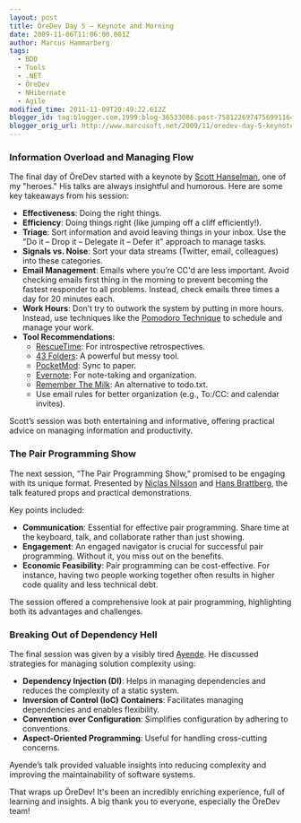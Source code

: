 ```yaml
---
layout: post
title: ÖreDev Day 5 – Keynote and Morning
date: 2009-11-06T11:06:00.001Z
author: Marcus Hammarberg
tags:
  - BDD
  - Tools
  - .NET
  - ÖreDev
  - NHibernate
  - Agile
modified_time: 2011-11-09T20:49:22.612Z
blogger_id: tag:blogger.com,1999:blog-36533086.post-7581226974756991164
blogger_orig_url: http://www.marcusoft.net/2009/11/oredev-day-5-keynote-and-morning.html
---
```


### Information Overload and Managing Flow

The final day of ÖreDev started with a keynote by [Scott Hanselman](http://www.hanselman.com/blog/), one of my "heroes." His talks are always insightful and humorous. Here are some key takeaways from his session:

- **Effectiveness**: Doing the right things.
- **Efficiency**: Doing things right (like jumping off a cliff efficiently!).
- **Triage**: Sort information and avoid leaving things in your inbox. Use the "Do it – Drop it – Delegate it – Defer it" approach to manage tasks.
- **Signals vs. Noise**: Sort your data streams (Twitter, email, colleagues) into these categories.
- **Email Management**: Emails where you’re CC'd are less important. Avoid checking emails first thing in the morning to prevent becoming the fastest responder to all problems. Instead, check emails three times a day for 20 minutes each.
- **Work Hours**: Don’t try to outwork the system by putting in more hours. Instead, use techniques like the [Pomodoro Technique](http://www.marcusoft.net/2009/08/pomodoro-being-agile-and-focused-on.html) to schedule and manage your work.
- **Tool Recommendations**:
  - [RescueTime](http://www.rescuetime.com/): For introspective retrospectives.
  - [43 Folders](http://www.43folders.com/): A powerful but messy tool.
  - [PocketMod](http://pocketmod.com/): Sync to paper.
  - [Evernote](http://www.evernote.com/): For note-taking and organization.
  - [Remember The Milk](http://www.rememberthemilk.com/): An alternative to todo.txt.
  - Use email rules for better organization (e.g., To:/CC: and calendar invites).

Scott’s session was both entertaining and informative, offering practical advice on managing information and productivity.

### The Pair Programming Show

The next session, “The Pair Programming Show,” promised to be engaging with its unique format. Presented by [Niclas Nilsson](http://niclasnilsson.se/) and [Hans Brattberg](http://blog.crisp.se/hansbrattberg/), the talk featured props and practical demonstrations.

Key points included:
- **Communication**: Essential for effective pair programming. Share time at the keyboard, talk, and collaborate rather than just showing.
- **Engagement**: An engaged navigator is crucial for successful pair programming. Without it, you miss out on the benefits.
- **Economic Feasibility**: Pair programming can be cost-effective. For instance, having two people working together often results in higher code quality and less technical debt.

The session offered a comprehensive look at pair programming, highlighting both its advantages and challenges.

### Breaking Out of Dependency Hell

The final session was given by a visibly tired [Ayende](http://www.ayende.com). He discussed strategies for managing solution complexity using:
- **Dependency Injection (DI)**: Helps in managing dependencies and reduces the complexity of a static system.
- **Inversion of Control (IoC) Containers**: Facilitates managing dependencies and enables flexibility.
- **Convention over Configuration**: Simplifies configuration by adhering to conventions.
- **Aspect-Oriented Programming**: Useful for handling cross-cutting concerns.

Ayende’s talk provided valuable insights into reducing complexity and improving the maintainability of software systems.

That wraps up ÖreDev! It's been an incredibly enriching experience, full of learning and insights. A big thank you to everyone, especially the ÖreDev team!
